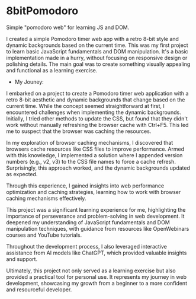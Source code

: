 # 8bitPomodoro
Simple "pomodoro web" for learning JS and DOM.

I created a simple Pomodoro timer web app with a retro 8-bit style and dynamic backgrounds based on the current time. This was my first project to learn basic JavaScript fundamentals and DOM manipulation. It's a basic implementation made in a hurry, without focusing on responsive design or polishing details. The main goal was to create something visually appealing and functional as a learning exercise.

- My Jouney:

I embarked on a project to create a Pomodoro timer web application with a retro 8-bit aesthetic and dynamic backgrounds that change based on the current time. While the concept seemed straightforward at first, I encountered challenges when implementing the dynamic backgrounds. Initially, I tried other methods to update the CSS, but found that they didn't work without manually refreshing the browser cache with Ctrl+F5. This led me to suspect that the browser was caching the resources.

In my exploration of browser caching mechanisms, I discovered that browsers cache resources like CSS files to improve performance. Armed with this knowledge, I implemented a solution where I appended version numbers (e.g., v2, v3) to the CSS file names to force a cache refresh. Surprisingly, this approach worked, and the dynamic backgrounds updated as expected.

Through this experience, I gained insights into web performance optimization and caching strategies, learning how to work with browser caching mechanisms effectively.

This project was a significant learning experience for me, highlighting the importance of perseverance and problem-solving in web development. It deepened my understanding of JavaScript fundamentals and DOM manipulation techniques, with guidance from resources like OpenWebinars courses and YouTube tutorials.

Throughout the development process, I also leveraged interactive assistance from AI models like ChatGPT, which provided valuable insights and support.

Ultimately, this project not only served as a learning exercise but also provided a practical tool for personal use. It represents my journey in web development, showcasing my growth from a beginner to a more confident and resourceful developer.
